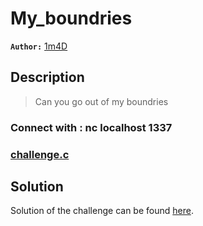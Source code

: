 # My_boundries

**`Author:`** [1m4D](https://github.com/imadbourouche)

## Description
> Can you go out of my boundries

### Connect with : nc localhost 1337

### [challenge.c](src/chellenge.c)


## Solution
Solution of the challenge can be found [here](solution/).
